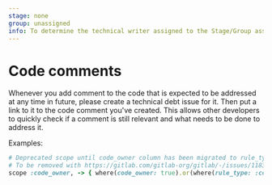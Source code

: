 ```yaml
---
stage: none
group: unassigned
info: To determine the technical writer assigned to the Stage/Group associated with this page, see https://about.gitlab.com/handbook/engineering/ux/technical-writing/#designated-technical-writers
---
```


# Code comments

Whenever you add comment to the code that is expected to be addressed at any time
in future, please create a technical debt issue for it. Then put a link to it
to the code comment you've created. This allows other developers to quickly
check if a comment is still relevant and what needs to be done to address it.

Examples:

```ruby
# Deprecated scope until code_owner column has been migrated to rule_type.
# To be removed with https://gitlab.com/gitlab-org/gitlab/-/issues/11834.
scope :code_owner, -> { where(code_owner: true).or(where(rule_type: :code_owner)) }
```
